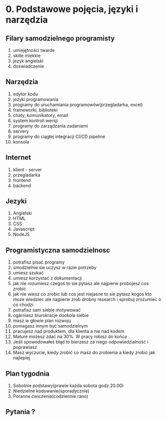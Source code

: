 # 0. Podstawowe pojęcia, języki i narzędzia

## Filary samodzielnego programisty

1. umiejętności twarde
2. skille miekkie
3. jezyk angielski
4. doswiadczenie

## Narzędzia

1. edytor kodu
1. jezyki programowania
1. programy do uruchamiania programowów(przegladarka, excel)
1. frameworki, biblioteki
1. chaty, komunikatory, email
1. system kontroli wersji
1. programy do zarządzania zadaniami
1. servery
1. programy do ciągłej integracji CI/CD pipeline
1. konsola

## Internet

1. klient - server
1. przegladarka
1. frontend
1. backend

## Jezyki

1. Angielski
1. HTML
1. CSS
1. Javascript
1. NodeJS

## Programistyczna samodzielnosc

1. potrafisz pisać programy
1. smodzielnie sie uczysz w razie potrzeby
1. umiesz szukać
1. umiesz korzystać z dokumentacji
1. jak nie rozumiesz czegoś to sie pytasz ale najpierw probojesz cos zrobic
1. jak nie wiesz co zrobic lub cos jest niejasne to sie pytasz kogos kto moze wiedziec ale najpierw zrob drobny research i sprobuj zrozumiec o co chodzi
1. potrafisz sam siebie motywować
1. ogarniasz biurokracje dookola siebie
1. masz w głowie plan rozwoju
1. pomagasz innym być samodzielnym
1. pracujesz nad produktem, dla klienta a nie nad kodem
1. Mature możesz zdać na 30%. W pracy robisz do końca
1. Jeśli spowodowałeś błąd to bierzesz za niego odpowiedzialność i poprawiasz
1. Masz wyczucie, kiedy zrobić co masz do zrobienia a kiedy zrobic jak najlepiej


## Plan tygodnia

1. Sobotnie podstawy(prawie każda sobota godz.20.00)
1. Niedzielne kodowanie(sporadycznie)
1. Poranne ćwiczenia(codziennie rano)

## Pytania ?

